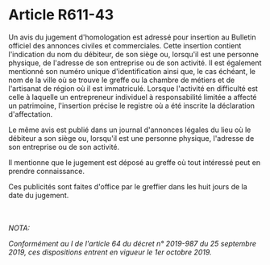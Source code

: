# Article R611-43

<p>Un avis du jugement d'homologation est adressé pour insertion au Bulletin officiel des annonces civiles et commerciales. Cette insertion contient l'indication du nom du débiteur, de son siège ou, lorsqu'il est une personne physique, de l'adresse de son entreprise ou de son activité. Il est également mentionné son numéro unique d'identification ainsi que, le cas échéant, le nom de la ville où se trouve le greffe ou la chambre de métiers et de l'artisanat de région où il est immatriculé. Lorsque l'activité en difficulté est celle à laquelle un entrepreneur individuel à responsabilité limitée a affecté un patrimoine, l'insertion précise le registre où a été inscrite la déclaration d'affectation.</p><p>Le même avis est publié dans un journal d'annonces légales du lieu où le débiteur a son siège ou, lorsqu'il est une personne physique, l'adresse de son entreprise ou de son activité.</p><p>Il mentionne que le jugement est déposé au greffe où tout intéressé peut en prendre connaissance.</p><p>Ces publicités sont faites d'office par le greffier dans les huit jours de la date du jugement.</p><br/><br/><i>NOTA:<p>Conformément au I de l'article 64 du décret n° 2019-987 du 25 septembre 2019, ces dispositions entrent en vigueur le 1er octobre 2019.</p></i>